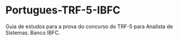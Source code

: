 # Portugues-TRF-5-IBFC
Guia de estudos para a prova do concurso do TRF-5 para Analista de Sistemas. Banco IBFC.
